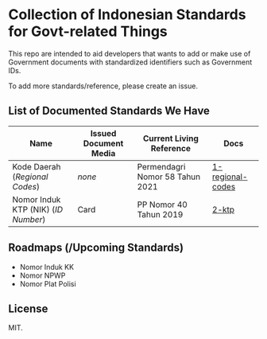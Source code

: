 # Collection of Indonesian Standards for Govt-related Things

This repo are intended to aid developers that wants to add or make use of Government documents with standardized identifiers such as Government IDs.

To add more standards/reference, please create an issue.

## List of Documented Standards We Have

| Name                                           | Issued Document Media                | Current Living Reference | Docs |
| ---------------------------------------------- | ------------------------------------ | ------------------------ | ---- |
| Kode Daerah (*Regional Codes*)                 | *none*                               | Permendagri Nomor 58 Tahun 2021 | [1-regional-codes](./docs/1-regional-codes/) |
| Nomor Induk KTP (NIK) (*ID Number*)            | Card                                 | PP Nomor 40 Tahun 2019 | [2-ktp](./docs/2-ktp/) |

## Roadmaps (/Upcoming Standards)
- Nomor Induk KK
- Nomor NPWP
- Nomor Plat Polisi

## License

MIT.